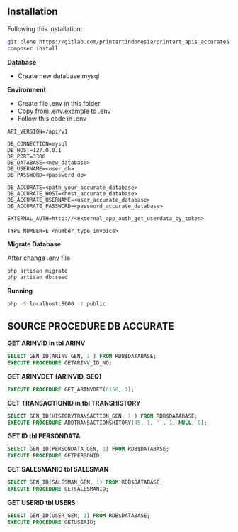 ## Installation

Following this installation:

```sh
git clone https://gitlab.com/printartindonesia/printart_apis_accurate5.git
composer install
```

**Database**
- Create new database mysql

**Environment**
- Create file .env in this folder
- Copy from .env.example to .env
- Follow this code in .env

```
API_VERSION=/api/v1

DB_CONNECTION=mysql
DB_HOST=127.0.0.1
DB_PORT=3306
DB_DATABASE=<new_database>
DB_USERNAME=<user_db>
DB_PASSWORD=<password_db>

DB_ACCURATE=<path_your_accurate_database>
DB_ACCURATE_HOST=<host_accurate_database>
DB_ACCURATE_USERNAME=<user_accurate_database>
DB_ACCURATE_PASSWORD=<password_accurate_database>

EXTERNAL_AUTH=http://<external_app_auth_get_userdata_by_token>

TYPE_NUMBER=E <number_type_invoice>
```

**Migrate Database**

After change .env file

```sh
php artisan migrate
php artisan db:seed
```


**Running**

```sh
php -S localhost:8000 -t public
```

## SOURCE PROCEDURE DB ACCURATE

**GET ARINVID in tbl ARINV**

~~~~sql
SELECT GEN_ID(ARINV_GEN, 1 ) FROM RDB$DATABASE;
EXECUTE PROCEDURE GETARINV_ID_NO;
~~~~

**GET ARINVDET (ARINVID, SEQ)**

~~~~sql
EXECUTE PROCEDURE GET_ARINVDET(6156, 1);
~~~~

**GET TRANSACTIONID in tbl TRANSHISTORY**

~~~~sql
SELECT GEN_ID(HISTORYTRANSACTION_GEN, 1 ) FROM RDB$DATABASE;
EXECUTE PROCEDURE ADDTRANSACTIONSHITORY(45, 1, '', 1, NULL, 0);
~~~~

**GET ID tbl PERSONDATA**

~~~~sql
SELECT GEN_ID(PERSONDATA_GEN, 1) FROM RDB$DATABASE; 
EXECUTE PROCEDURE GETPERSONID;
~~~~

**GET SALESMANID tbl SALESMAN**

~~~~sql
SELECT GEN_ID(SALESMAN_GEN, 1) FROM RDB$DATABASE;
EXECUTE PROCEDURE GETSALESMANID;
~~~~

**GET USERID tbl USERS**

~~~~sql
SELECT GEN_ID(USER_GEN, 1) FROM RDB$DATABASE;
EXECUTE PROCEDURE GETUSERID;
~~~~